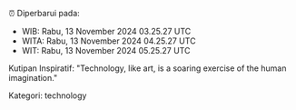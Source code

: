 ⏰ Diperbarui pada:
- WIB: Rabu, 13 November 2024 03.25.27 UTC
- WITA: Rabu, 13 November 2024 04.25.27 UTC
- WIT: Rabu, 13 November 2024 05.25.27 UTC

Kutipan Inspiratif:
"Technology, like art, is a soaring exercise of the human imagination."


Kategori: technology

